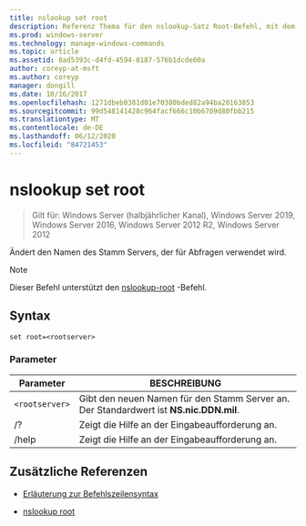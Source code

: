 ```yaml
---
title: nslookup set root
description: Referenz Thema für den nslookup-Satz Root-Befehl, mit dem der Name des Stamm Servers geändert wird, der für Abfragen verwendet wird.
ms.prod: windows-server
ms.technology: manage-windows-commands
ms.topic: article
ms.assetid: 8ad5393c-d4fd-4594-8187-576b1dcde60a
author: coreyp-at-msft
ms.author: coreyp
manager: dongill
ms.date: 10/16/2017
ms.openlocfilehash: 1271dbeb0381d01e70380bded82a94ba20163853
ms.sourcegitcommit: 99d548141428c964facf666c10b6709d80fbb215
ms.translationtype: MT
ms.contentlocale: de-DE
ms.lasthandoff: 06/12/2020
ms.locfileid: "84721453"
---
```

# <a name="nslookup-set-root"></a>nslookup set root

> Gilt für: Windows Server (halbjährlicher Kanal), Windows Server 2019, Windows Server 2016, Windows Server 2012 R2, Windows Server 2012

Ändert den Namen des Stamm Servers, der für Abfragen verwendet wird.

> [!NOTE]
> Dieser Befehl unterstützt den [nslookup-root](nslookup-root.md) -Befehl.

## <a name="syntax"></a>Syntax

```
set root=<rootserver>
```

### <a name="parameters"></a>Parameter

| Parameter | BESCHREIBUNG |
| ---------- | ---------- |
| `<rootserver>` | Gibt den neuen Namen für den Stamm Server an. Der Standardwert ist **NS.nic.DDN.mil**. |
| /? | Zeigt die Hilfe an der Eingabeaufforderung an. |
| /help | Zeigt die Hilfe an der Eingabeaufforderung an. |

## <a name="additional-references"></a>Zusätzliche Referenzen

- [Erläuterung zur Befehlszeilensyntax](command-line-syntax-key.md)

- [nslookup root](nslookup-root.md)

